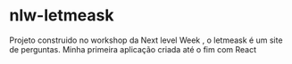 # nlw-letmeask
Projeto construido no workshop da Next level Week , o letmeask é um site de perguntas. Minha primeira aplicação criada até o fim com React
